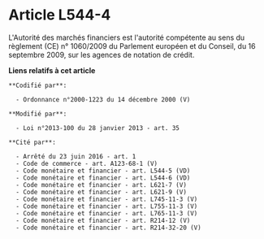 # Article L544-4

L'Autorité des marchés financiers est l'autorité compétente au sens du règlement (CE) n° 1060/2009 du Parlement européen et
du Conseil, du 16 septembre 2009, sur les agences de notation de crédit.

**Liens relatifs à cet article**

	**Codifié par**:

	  - Ordonnance n°2000-1223 du 14 décembre 2000 (V)

	**Modifié par**:

	  - Loi n°2013-100 du 28 janvier 2013 - art. 35

	**Cité par**:

	  - Arrêté du 23 juin 2016 - art. 1
	  - Code de commerce - art. A123-68-1 (V)
	  - Code monétaire et financier - art. L544-5 (VD)
	  - Code monétaire et financier - art. L544-6 (VD)
	  - Code monétaire et financier - art. L621-7 (V)
	  - Code monétaire et financier - art. L621-9 (V)
	  - Code monétaire et financier - art. L745-11-3 (V)
	  - Code monétaire et financier - art. L755-11-3 (V)
	  - Code monétaire et financier - art. L765-11-3 (V)
	  - Code monétaire et financier - art. R214-12 (V)
	  - Code monétaire et financier - art. R214-32-20 (V)
